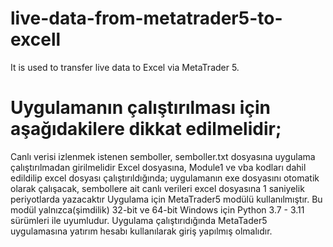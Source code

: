 # live-data-from-metatrader5-to-excell
It is used to transfer live data to Excel via MetaTrader 5.

# Uygulamanın çalıştırılması için aşağıdakilere dikkat edilmelidir;
  Canlı verisi izlenmek istenen semboller, semboller.txt dosyasına uygulama çalıştırılmadan girilmelidir
  Excel dosyasına, Module1 ve vba kodları dahil edildilip excel dosyası çalıştırıldığında; uygulamanın exe dosyasını otomatik olarak çalışacak, sembollere ait canlı verileri excel dosyasına 1 saniyelik periyotlarda yazacaktır
  Uygulama için MetaTrader5 modülü kullanılmıştır. Bu modül yalnızca(şimdilik) 32-bit ve 64-bit Windows için Python 3.7 - 3.11 sürümleri ile uyumludur.
  Uygulama çalıştırıdığında MetaTader5 uygulamasına yatırım hesabı kullanılarak giriş yapılmış olmalıdır. 
  
